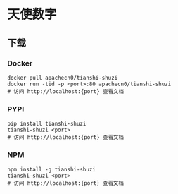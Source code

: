 # 天使数字

## 下载

### Docker

```
docker pull apachecn0/tianshi-shuzi
docker run -tid -p <port>:80 apachecn0/tianshi-shuzi
# 访问 http://localhost:{port} 查看文档
```

### PYPI

```
pip install tianshi-shuzi
tianshi-shuzi <port>
# 访问 http://localhost:{port} 查看文档
```

### NPM

```
npm install -g tianshi-shuzi
tianshi-shuzi <port>
# 访问 http://localhost:{port} 查看文档
```
